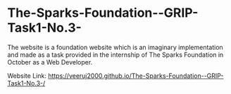 # The-Sparks-Foundation--GRIP-Task1-No.3-
The website is a foundation website which is an imaginary implementation and made as a task provided in the internship of The Sparks Foundation in October as a Web Developer.

Website Link: https://veeruj2000.github.io/The-Sparks-Foundation--GRIP-Task1-No.3-/
